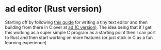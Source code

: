 # ad editor (Rust version)

Starting off by following [this guide][0] for writing a tiny text editor
and then building from there in C over at [ad (C version)][1].
The idea being that if I get this working as a super simple C program as
a starting point then I can port to Rust and then start working on more
features (or just stick in C as a fun learning experience).

  [0]: https://viewsourcecode.org/snaptoken/kilo/
  [1]: https://github.com/sminez/ad
